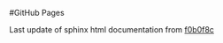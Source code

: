 #GitHub Pages

Last update of sphinx html documentation from [f0b0f8c](https://github.com/gdsfactory/gdsfactory/tree/f0b0f8c5fa35eef67600f4b69d3d1fe3e29d3328)
